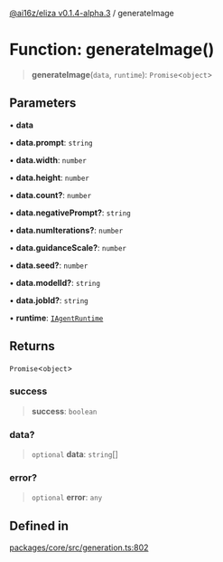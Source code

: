 [@ai16z/eliza v0.1.4-alpha.3](../index.md) / generateImage

# Function: generateImage()

> **generateImage**(`data`, `runtime`): `Promise`\<`object`\>

## Parameters

• **data**

• **data.prompt**: `string`

• **data.width**: `number`

• **data.height**: `number`

• **data.count?**: `number`

• **data.negativePrompt?**: `string`

• **data.numIterations?**: `number`

• **data.guidanceScale?**: `number`

• **data.seed?**: `number`

• **data.modelId?**: `string`

• **data.jobId?**: `string`

• **runtime**: [`IAgentRuntime`](../interfaces/IAgentRuntime.md)

## Returns

`Promise`\<`object`\>

### success

> **success**: `boolean`

### data?

> `optional` **data**: `string`[]

### error?

> `optional` **error**: `any`

## Defined in

[packages/core/src/generation.ts:802](https://github.com/christroutner/eliza/blob/main/packages/core/src/generation.ts#L802)
